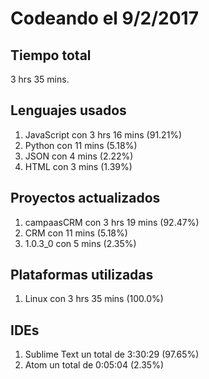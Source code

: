 # Codeando el 9/2/2017

## Tiempo total
3 hrs 35 mins.

## Lenguajes usados
1. JavaScript con 3 hrs 16 mins (91.21%)
1. Python con 11 mins (5.18%)
1. JSON con 4 mins (2.22%)
1. HTML con 3 mins (1.39%)

## Proyectos actualizados
1. campaasCRM con 3 hrs 19 mins (92.47%)
1. CRM con 11 mins (5.18%)
1. 1.0.3_0 con 5 mins (2.35%)

## Plataformas utilizadas
1. Linux con 3 hrs 35 mins (100.0%)

## IDEs
1. Sublime Text un total de 3:30:29 (97.65%)
1. Atom un total de 0:05:04 (2.35%)
